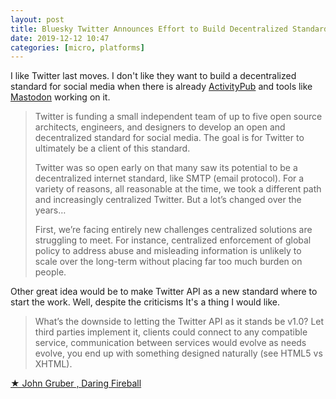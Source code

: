 ```yaml
---
layout: post
title: Bluesky Twitter Announces Effort to Build Decentralized Standard for Social Media
date: 2019-12-12 10:47
categories: [micro, platforms]
---
```

I like Twitter last moves. I don't like they want to build a decentralized standard for social media when there is already [ActivityPub](https://github.com/w3c/activitypub) and tools like [Mastodon](https://github.com/tootsuite/mastodon) working on it. 

> Twitter is funding a small independent team of up to five open source architects, engineers, and designers to develop an open and decentralized standard for social media. The goal is for Twitter to ultimately be a client of this standard.
>
> Twitter was so open early on that many saw its potential to be a decentralized internet standard, like SMTP (email protocol). For a variety of reasons, all reasonable at the time, we took a different path and increasingly centralized Twitter. But a lot’s changed over the years…
>
> First, we’re facing entirely new challenges centralized solutions are struggling to meet. For instance, centralized enforcement of global policy to address abuse and misleading information is unlikely to scale over the long-term without placing far too much burden on people.

Other great idea would be to make Twitter API as a new standard where to start the work. Well, despite the criticisms It's a thing I would like.

> What’s the downside to letting the Twitter API as it stands be v1.0? Let third parties implement it, clients could connect to any compatible service, communication between services would evolve as needs evolve, you end up with something designed naturally (see HTML5 vs XHTML).

[★ John Gruber , Daring Fireball](https://daringfireball.net/2019/12/bluesky)
